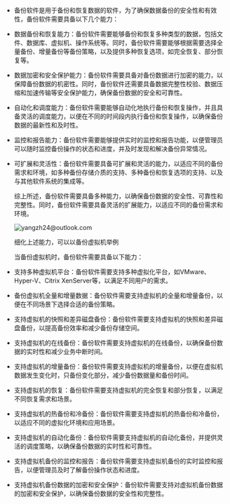- 备份软件是用于备份和恢复数据的软件，为了确保数据备份的安全性和有效性，备份软件需要具备以下几个能力：
- 数据备份和恢复能力：备份软件需要能够备份和恢复多种类型的数据，包括文件、数据库、虚拟机、操作系统等。同时，备份软件需要能够根据需要选择全量备份、增量备份等备份策略，以及提供多种恢复选项，如完全恢复、部分恢复等。
- 数据加密和安全保护能力：备份软件需要具备对备份数据进行加密的能力，以保障备份数据的机密性。同时，备份软件还需要具备数据完整性校验、数据压缩和加速传输等安全保护能力，确保备份数据的安全和可靠性。
- 自动化和调度能力：备份软件需要能够自动化地执行备份和恢复操作，并且具备灵活的调度能力，以便在不同的时间段内执行备份和恢复操作，以确保备份数据的最新性和及时性。
- 监控和报告能力：备份软件需要能够提供实时的监控和报告功能，以便管理员可以随时监控备份操作的状态和进度，并及时发现和解决备份异常情况。
- 可扩展和灵活性：备份软件需要具备可扩展和灵活的能力，以适应不同的备份需求和环境，如多种备份存储介质的支持、多种备份和恢复选项的支持、以及与其他软件系统的集成等。
  
  综上所述，备份软件需要具备多种能力，以确保备份数据的安全性、可靠性和完整性。同时，备份软件需要具备灵活的扩展能力，以适应不同的备份需求和环境。
  
  ![yangzh24@outlook.com](https://chat.openai.com/_next/image?url=https%3A%2F%2Fs.gravatar.com%2Favatar%2Ffde1cf791ba1bf0171e4935f61ec5a96%3Fs%3D480%26r%3Dpg%26d%3Dhttps%253A%252F%252Fcdn.auth0.com%252Favatars%252Fya.png&w=64&q=75)
  
  细化上述能力，可以以备份虚拟机举例
  
  当备份虚拟机时，备份软件需要具备以下能力：
- 支持多种虚拟机平台：备份软件需要支持多种虚拟化平台，如VMware、Hyper-V、Citrix XenServer等，以满足不同用户的需求。
- 备份虚拟机全量和增量数据：备份软件需要支持虚拟机的全量和增量备份，以便在不同场景下选择合适的备份策略。
- 支持虚拟机的快照和差异磁盘备份：备份软件需要支持虚拟机的快照和差异磁盘备份，以提高备份效率和减少备份存储空间。
- 支持虚拟机的在线备份：备份软件需要支持虚拟机的在线备份，以确保备份数据的实时性和减少业务中断时间。
- 支持虚拟机的增量备份：备份软件需要支持虚拟机的增量备份，以便在虚拟机数据发生变化时，只备份变化部分，减少备份数据量和备份时间。
- 支持虚拟机的恢复：备份软件需要支持虚拟机的完全恢复和部分恢复，以满足不同恢复需求和场景。
- 支持虚拟机的热备份和冷备份：备份软件需要支持虚拟机的热备份和冷备份，以适应不同的虚拟化环境和应用场景。
- 支持虚拟机的自动化备份：备份软件需要支持虚拟机的自动化备份，并提供灵活的调度策略，以确保备份数据的实时性和可靠性。
- 支持虚拟机备份的监控和报告：备份软件需要支持虚拟机备份的实时监控和报告，以便管理员及时了解备份操作状态和进度。
- 支持虚拟机备份数据的加密和安全保护：备份软件需要支持对虚拟机备份数据的加密和安全保护，以确保备份数据的安全性和完整性。